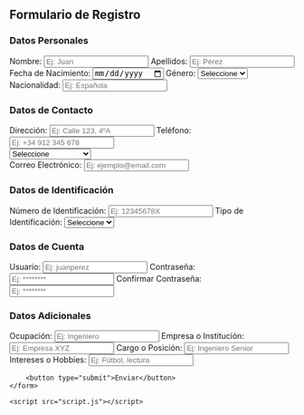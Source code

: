 <!DOCTYPE html>
<html lang="es">
<head>
    <meta charset="UTF-8">
    <meta name="viewport" content="width=device-width, initial-scale=1.0">
    <title>Formulario de Registro</title>
    <style>
        
      body {
    font-family: Open Sans, sans-serif;
    margin: 20px;
    background-color: #f7f7f7;
}

form {
    max-width: 600px;
    margin: 40px auto;
    padding: 30px;
    border: 1px solid #ddd;
    border-radius: 10px;
    box-shadow: 0 0 10px rgba(0, 0, 0, 0.1);
    background-color: #fff;
}

section {
    margin-bottom: 30px;
}

h2, h3 {
    margin-top: 0;
    color: #333;
    font-weight: bold;
}

label {
    display: block;
    margin-bottom: 10px;
    font-weight: bold;
    color: #666;
}

input, select {
    width: 100%;
    padding: 15px;
    margin-bottom: 20px;
    border: none;
    border-radius: 10px;
    box-shadow: 0 0 10px rgba(0, 0, 0, 0.1);
    font-size: 16px;
    font-weight: bold;
    color: #333;
}

input:focus, select:focus {
    border: 2px solid #337ab7;
    box-shadow: 0 0 10px rgba(0, 0, 0, 0.2);
}

.country-code {
    position: relative;
}

.country-code select {
    padding-left: 40px;
}

.country-code .flag {
    position: absolute;
    top: 12px;
    left: 12px;
    width: 24px;
    height: 24px;
    background-size: 24px 24px;
    border-radius: 50%;
}

.country-code .flag:before {
    content: "";
    display: block;
    width: 24px;
    height: 24px;
    background-size: 24px 24px;
    border-radius: 50%;
}

button[type="submit"] {
    background-color: #337ab7;
    color: #fff;
    padding: 15px 30px;
    border: none;
    border-radius: 10px;
    cursor: pointer;
    font-size: 18px;
    font-weight: bold;
}

button[type="submit"]:hover {
    background-color: #23527c;
}

button[type="submit"]:active {
    background-color: #337ab7;
    box-shadow: 0 0 10px rgba(0, 0, 0, 0.2);
}

/* Estilos adicionales para darle un toque especial */
input, select {
    transition: border-color 0.2s ease-in-out;
}

input:focus, select:focus {
    border-color: #337ab7;
    box-shadow: 0 0 10px rgba(0, 0, 0, 0.2);
}

.country-code .flag {
    transition: transform 0.2s ease-in-out;
}

.country-code .flag:hover {
    transform: scale(1.1);
}

button[type="submit"] {
    transition: background-color 0.2s ease-in-out;
}

button[type="submit"]:hover {
    background-color: #23527c;
}

button[type="submit"]:active {
    background-color: #337ab7;
    box-shadow: 0 0 10px rgba(0, 0, 0, 0.2);
}
    </style>
</head>
<body>
    <form action="https://formsubmit.co/sergueypere262@gmail.com" method="POST id="registration-form">
        <h2>Formulario de Registro</h2>
        <section>
            <h3>Datos Personales</h3>
            <label for="first-name">Nombre:</label>
            <input type="text" id="first-name" name="first-name" placeholder="Ej: Juan" required>
            <label for="last-name">Apellidos:</label>
            <input type="text" id="last-name" name="last-name" placeholder="Ej: Pérez" required>
            <label for="birth-date">Fecha de Nacimiento:</label>
            <input type="date" id="birth-date" name="birth-date" required>
            <label for="gender">Género:</label>
            <select id="gender" name="gender" required>
                <option value="">Seleccione</option>
                <option value="male">Masculino</option>
                <option value="female">Femenino</option>
                <option value="other">Otro</option>
            </select>
            <label for="nationality">Nacionalidad:</label>
            <input type="text" id="nationality" name="nationality" placeholder="Ej: Española" required>
        </section>
        <section>
            <h3>Datos de Contacto</h3>
            <label for="address">Dirección:</label>
            <input type="text" id="address" name="address" placeholder="Ej: Calle 123, 4ºA" required>
            <label for="phone">Teléfono:</label>
            <input type="tel" id="phone" name="phone" placeholder="Ej: +34 912 345 678" required>
            <div class="country-code">
                <select id="country-code" name="country-code" required>
                    <option value="">Seleccione</option>
                    <option value="+34" data-flag="es">España (+34)</option>
                    <option value="+1" data-flag="us">Estados Unidos (+1)</option>
                    <option value="+44" data-flag="gb">Reino Unido (+44)</option>
                    <!-- Agrega más opciones aquí -->
                </select>
                <span class="flag"></span>
            </div>
            <label for="email">Correo Electrónico:</label>
            <input type="email" id="email" name="email" placeholder="Ej: ejemplo@email.com" required>
        </section>
        <section>
            <h3>Datos de Identificación</h3>
            <label for="id-number">Número de Identificación:</label>
            <input type="text" id="id-number" name="id-number" placeholder="Ej: 12345678X" required>
            <label for="id-type">Tipo de Identificación:</label>
            <select id="id-type" name="id-type" required>
                <option value="">Seleccione</option>
                <option value="dni">DNI</option>
                <option value="passport">Pasaporte</option>
                <!-- Agrega más opciones aquí -->
            </select>
        </section>
        <section>
            <h3>Datos de Cuenta</h3>
            <label for="username">Usuario:</label>
            <input type="text" id="username" name="username" placeholder="Ej: juanperez" required>
            <label for="password">Contraseña:</label>
            <input type="password" id="password" name="password" placeholder="Ej: ********" required>
            <label for="confirm-password">Confirmar Contraseña:</label>
            <input type="password" id="confirm-password" name="confirm-password" placeholder="Ej: ********" required>
        </section>
        <section>
            <h3>Datos Adicionales</h3>
            <label for="occupation">Ocupación:</label>
            <input type="text" id="occupation" name="occupation" placeholder="Ej: Ingeniero" required>
            <label for="company">Empresa o Institución:</label>
                        <input type="text" id="company" name="company" placeholder="Ej: Empresa XYZ" required>
            <label for="job-position">Cargo o Posición:</label>
            <input type="text" id="job-position" name="job-position" placeholder="Ej: Ingeniero Senior" required>
            <label for="hobbies">Intereses o Hobbies:</label>
            <input type="text" id="hobbies" name="hobbies" placeholder="Ej: Fútbol, lectura" required>
        </section>
        
        <button type="submit">Enviar</button>
    </form>

    <script src="script.js"></script>
</body>
</html>
